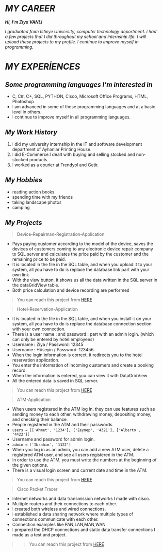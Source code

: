 # *MY CAREER*

**_Hi, I'm Ziya VANLI_**
  
*I graduated from İstinye University, computer technology department.
I had a few projects that I did throughout my school and internship life.
I will upload these projects to my profile. I continue to improve myself in programming.*




# **_MY EXPERİENCES_** 
## *Some programming languages ​​I'm interested in*
* C, C#, C+, SQL, PYTHON, Cisco, Microsoft Office Programs, HTML, Photoshop
* I am advanced in some of these programming languages ​​and at a basic level in others.
* I continue to improve myself in all programming languages.

## *My Work History*
1. I did my university internship in the IT and software development department of Ayhanlar Printing House.
2. I did E-Commerce.I dealt with buying and selling stocked and 
non-stocked products.
3. I worked as a courier at Trendyol and Getir.




## *My Hobbies*
* reading action books
* spending time with my friends 
* taking landscape photos 
* camping 


## *My Projects*

> Device-Repairman-Registration-Application

* Pays paying customer according to the model of the device, saves the devices of customers coming to any electronic device repair company to SQL server and calculates the price paid by the customer and the remaining price to be paid.
* It is located in the file in the SQL table, and when you upload it to your system, all you have to do is replace the database link part with your own link
* With the view button, it shows us all the data written in the SQL server in the dataGridView table.
* Both price calculation and device recording are performed
> You can reach this project from [HERE](https://github.com/Ziyavnl/Device-Repairman-Registration-Application)

> Hotel-Reservation-Application

* It is located in the file in the SQL table, and when you install it on your system, all you have to do is replace the database connection section with your own connection.
* There is a user name : and password : part with an admin login. (which can only be entered by hotel employees)
* Username : Ziya  /  Password: 12345
* Username : Hüseyin  /  Password: 123456
* When the login information is correct, it redirects you to the hotel reservation application.
* You enter the information of incoming customers and create a booking record.
* When the information is entered, you can view it with DataGridView
* All the entered data is saved in SQL server.

> You can reach this project from [HERE](https://github.com/Ziyavnl/Hotel-Reservation-Application)

> ATM-Application

* When users registered in the ATM log in, they can use features such as sending money to each other, withdrawing money, depositing money, and checking their balance.
* People registered in the ATM and their passwords.
* ` users = [['Ahmet', '1234'], ['Zeynep', '4321'], ['Alberto', '4422']] `
* Username and password for admin login.
* ` admin = ['Ibrahim', '1122'] `
* When you log in as an admin, you can add a new ATM user, delete a registered ATM user, and see all users registered in the ATM.
* In order to use the ATM, you must write the numbers at the beginning of the given options.
* There is a visual login screen and current date and time in the ATM.

> You can reach this project from [HERE](https://github.com/Ziyavnl/ATM-Application)

> Cisco Packet Tracer

* Internet networks and data transmission networks I made with cisco.
* Multiple routers and their connections to each other.
* I created both wireless and wired connections.
* I established a data sharing network where multiple types of connections communicate with each other.
* Connection examples like PAN,LAN,MAN,WAN
* I prepared the DHCP connections and static data transfer connections I made as a test and project.

> > You can reach this project from [HERE](https://github.com/Ziyavnl/Cisco-Packet-Tracer)





